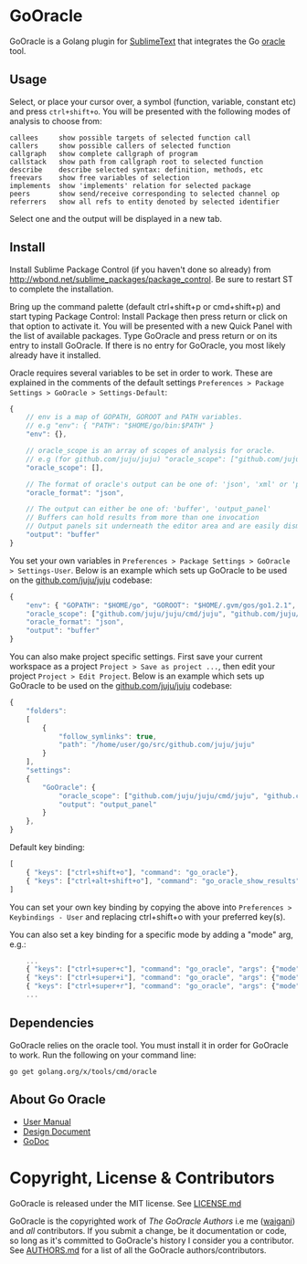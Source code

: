 GoOracle
=========

GoOracle is a Golang plugin for [SublimeText](http://www.sublimetext.com/) that integrates the Go [oracle](https://godoc.org/golang.org/x/tools/cmd/oracle) tool.


Usage
-----

Select, or place your cursor over, a symbol (function, variable, constant etc) and press `ctrl+shift+o`. You will be presented with the following modes of analysis to choose from:

```
callees     show possible targets of selected function call
callers     show possible callers of selected function
callgraph   show complete callgraph of program
callstack   show path from callgraph root to selected function
describe    describe selected syntax: definition, methods, etc
freevars    show free variables of selection
implements  show 'implements' relation for selected package
peers       show send/receive corresponding to selected channel op
referrers   show all refs to entity denoted by selected identifier
```

Select one and the output will be displayed in a new tab.


Install
-------

Install Sublime Package Control (if you haven't done so already) from http://wbond.net/sublime_packages/package_control. Be sure to restart ST to complete the installation.

Bring up the command palette (default ctrl+shift+p or cmd+shift+p) and start typing Package Control: Install Package then press return or click on that option to activate it. You will be presented with a new Quick Panel with the list of available packages. Type GoOracle and press return or on its entry to install GoOracle. If there is no entry for GoOracle, you most likely already have it installed.

Oracle requires several variables to be set in order to work. These are explained in the comments of the default settings `Preferences > Package Settings > GoOracle > Settings-Default`:

```javascript
{
    // env is a map of GOPATH, GOROOT and PATH variables.
    // e.g "env": { "PATH": "$HOME/go/bin:$PATH" }
    "env": {},

    // oracle_scope is an array of scopes of analysis for oracle.
    // e.g (for github.com/juju/juju) "oracle_scope": ["github.com/juju/juju/cmd/juju", "github.com/juju/juju/cmd/jujud"]
    "oracle_scope": [],

    // The format of oracle's output can be one of: 'json', 'xml' or 'plain'
    "oracle_format": "json",

    // The output can either be one of: 'buffer', 'output_panel'
    // Buffers can hold results from more than one invocation
    // Output panels sit underneath the editor area and are easily dismissed
    "output": "buffer"
}
```

You set your own variables in `Preferences > Package Settings > GoOracle > Settings-User`. Below is an example which sets up GoOracle to be used on the [github.com/juju/juju](github.com/juju/juju) codebase:

```javascript
{
    "env": { "GOPATH": "$HOME/go", "GOROOT": "$HOME/.gvm/gos/go1.2.1", "PATH": "$GOPATH/bin:$PATH" },
    "oracle_scope": ["github.com/juju/juju/cmd/juju", "github.com/juju/juju/cmd/jujud"],
    "oracle_format": "json",
    "output": "buffer"
}
```

You can also make project specific settings. First save your current workspace as a project `Project > Save as project ...`, then edit your project `Project > Edit Project`. Below is an example which sets up GoOracle to be used on the [github.com/juju/juju](github.com/juju/juju) codebase:

```javascript
{
    "folders":
    [
        {
            "follow_symlinks": true,
            "path": "/home/user/go/src/github.com/juju/juju"
        }
    ],
    "settings":
    {
        "GoOracle": {
            "oracle_scope": ["github.com/juju/juju/cmd/juju", "github.com/juju/juju/cmd/jujud"],
            "output": "output_panel"
        }
    },
}
```

Default key binding:

```javascript
[
    { "keys": ["ctrl+shift+o"], "command": "go_oracle"},
    { "keys": ["ctrl+alt+shift+o"], "command": "go_oracle_show_results"},
]
```

You can set your own key binding by copying the above into `Preferences > Keybindings - User` and replacing ctrl+shift+o with your preferred key(s).

You can also set a key binding for a specific mode by adding a "mode" arg, e.g.:

```javascript
    ...
    { "keys": ["ctrl+super+c"], "command": "go_oracle", "args": {"mode": "callers"} },
    { "keys": ["ctrl+super+i"], "command": "go_oracle", "args": {"mode": "implements"} },
    { "keys": ["ctrl+super+r"], "command": "go_oracle", "args": {"mode": "referrers"} },
    ...
```


Dependencies
------------
GoOracle relies on the oracle tool. You must install it in order for GoOracle to work. Run the following on your command line:

`go get golang.org/x/tools/cmd/oracle`


About Go Oracle
---------------

- [User Manual](https://docs.google.com/document/d/1SLk36YRjjMgKqe490mSRzOPYEDe0Y_WQNRv-EiFYUyw/view#)
- [Design Document](https://docs.google.com/a/canonical.com/document/d/1WmMHBUjQiuy15JfEnT8YBROQmEv-7K6bV-Y_K53oi5Y/edit#heading=h.m6dk5m56ri4e)
- [GoDoc](https://godoc.org/golang.org/x/tools/cmd/oracle)


Copyright, License & Contributors
=================================

GoOracle is released under the MIT license. See [LICENSE.md](LICENSE.md)

GoOracle is the copyrighted work of *The GoOracle Authors* i.e me ([waigani](https://github.com/waigani/GoOracle)) and *all* contributors. If you submit a change, be it documentation or code, so long as it's committed to GoOracle's history I consider you a contributor. See [AUTHORS.md](AUTHORS.md) for a list of all the GoOracle authors/contributors.
